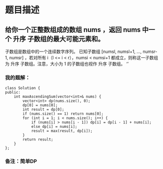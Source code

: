 # 题目描述
## 给你一个正整数组成的数组 nums ，返回 nums 中一个 升序 子数组的最大可能元素和。
子数组是数组中的一个连续数字序列。
已知子数组 [numsl, numsl+1, ..., numsr-1, numsr] ，若对所有 i（l <= i < r），numsi < numsi+1 都成立，则称这一子数组为 升序 子数组。注意，大小为 1 的子数组也视作 升序 子数组。
‘’
### 我的题解：
```
class Solution {
public:
    int maxAscendingSum(vector<int>& nums) {
        vector<int> dp(nums.size(), 0);
        dp[0] = nums[0];
        int result = dp[0];
        if (nums.size() == 1) return nums[0];
        for (int i = 1; i < nums.size(); i++) {
            if (nums[i] > nums[i - 1]) dp[i] = dp[i - 1] + nums[i];
            else dp[i] = nums[i];
            result = max(result, dp[i]);
        }
        return result;
    }
};
```
### **备注**：简单DP